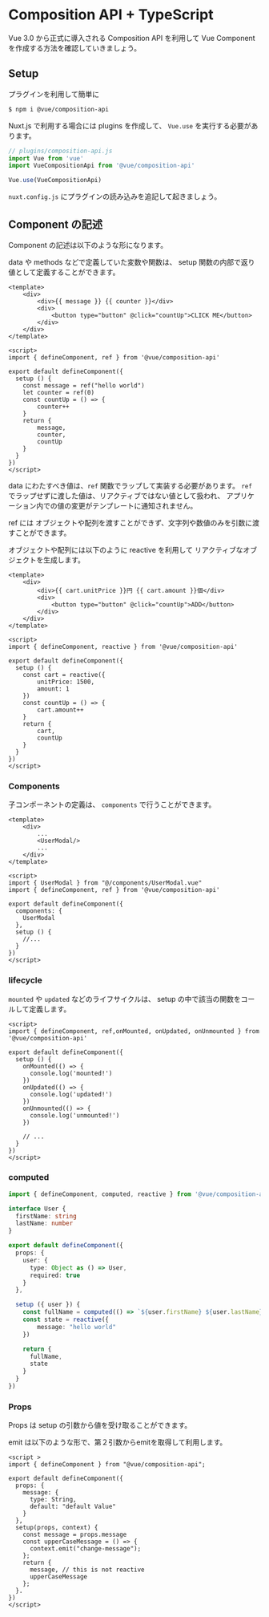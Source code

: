 # Composition API + TypeScript 

Vue 3.0 から正式に導入される Composition API を利用して
Vue Component を作成する方法を確認していきましょう。

## Setup

プラグインを利用して簡単に

```bash
$ npm i @vue/composition-api
```

Nuxt.js で利用する場合には plugins を作成して、
`Vue.use` を実行する必要があります。

```js
// plugins/composition-api.js
import Vue from 'vue'
import VueCompositionApi from '@vue/composition-api'

Vue.use(VueCompositionApi)
```

`nuxt.config.js` にプラグインの読み込みを追記して起きましょう。

## Component の記述

Component の記述は以下のような形になります。

data や methods などで定義していた変数や関数は、
setup 関数の内部で返り値として定義することができます。

```vue
<template>
    <div>
        <div>{{ message }} {{ counter }}</div>
        <div>
            <button type="button" @click="countUp">CLICK ME</button>        
        </div>
    </div>
</template>

<script>
import { defineComponent, ref } from '@vue/composition-api'

export default defineComponent({
  setup () {
    const message = ref("hello world")
    let counter = ref(0)
    const countUp = () => {
        counter++
    }   
    return {
        message,
        counter,
        countUp
    }
  }
})
</script>
```

data にわたすべき値は、`ref` 関数でラップして実装する必要があります。
`ref` でラップせずに渡した値は、リアクティブではない値として扱われ、
アプリケーション内での値の変更がテンプレートに通知されません。

ref には オブジェクトや配列を渡すことができず、文字列や数値のみを引数に渡すことができます。

オブジェクトや配列には以下のように reactive を利用して リアクティブなオブジェクトを生成します。

```vue
<template>
    <div>
        <div>{{ cart.unitPrice }}円 {{ cart.amount }}個</div>
        <div>
            <button type="button" @click="countUp">ADD</button>        
        </div>
    </div>
</template>

<script>
import { defineComponent, reactive } from '@vue/composition-api'

export default defineComponent({
  setup () {
    const cart = reactive({
        unitPrice: 1500,
        amount: 1
    })   
    const countUp = () => {
        cart.amount++
    }   
    return {
        cart,
        countUp
    }
  }
})
</script>
```

### Components

子コンポーネントの定義は、 `components` で行うことができます。

```vue
<template>
    <div>
        ...
        <UserModal/>
        ...
    </div>
</template>

<script>
import { UserModal } from "@/components/UserModal.vue"
import { defineComponent, ref } from '@vue/composition-api'

export default defineComponent({
  components: {
    UserModal
  },
  setup () {
    //...
  }
})
</script>
```

### lifecycle

`mounted` や `updated` などのライフサイクルは、
setup の中で該当の関数をコールして定義します。

```vue
<script>
import { defineComponent, ref,onMounted, onUpdated, onUnmounted } from '@vue/composition-api'

export default defineComponent({
  setup () {
    onMounted(() => {
      console.log('mounted!')
    })
    onUpdated(() => {
      console.log('updated!')
    })
    onUnmounted(() => {
      console.log('unmounted!')
    })
    
    // ...
  }
})
</script>

```

### computed

```ts
import { defineComponent, computed, reactive } from '@vue/composition-api'

interface User {
  firstName: string
  lastName: number
}

export default defineComponent({
  props: {
    user: {
      type: Object as () => User,
      required: true
    }
  },

  setup ({ user }) {
    const fullName = computed(() => `${user.firstName} ${user.lastName}`)
    const state = reactive({
        message: "hello world"
    })

    return {
      fullName,
      state
    }
  }
})
```

### Props

Props は setup の引数から値を受け取ることができます。

emit は以下のような形で、第２引数からemitを取得して利用します。

```vue
<script >
import { defineComponent } from "@vue/composition-api";

export default defineComponent({
  props: {
    message: {
      type: String,
      default: "default Value"
    }
  },
  setup(props, context) {
    const message = props.message
    const upperCaseMessage = () => {
      context.emit("change-message");
    };
    return {
      message, // this is not reactive  
      upperCaseMessage
    };
  }.
})
</script>
```
